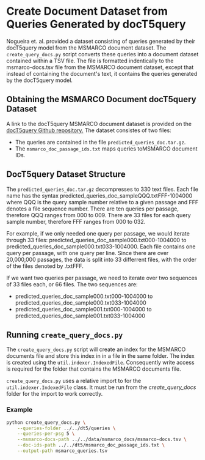 # Create Document Dataset from Queries Generated by docT5query
Nogueira et. al. provided a dataset consisting of queries generated by
their docT5query model from the MSMARCO document dataset. The
`create_query_docs.py` script converts these queries into a document
dataset contained within a TSV file. The file is formatted indentically
to the msmarco-docs.tsv file from the MSMARCO document dataset, except
that instead of containing the document's text, it contains the queries
generated by the docT5query model.

## Obtaining the MSMARCO Document docT5query Dataset
A link to the docT5query MSMARCO document dataset is provided on the
[docT5query Github repository.](https://github.com/castorini/docTTTTTquery)
The dataset consistes of two files:
* The queries are contained in the file `predicted_queries_doc.tar.gz`.
* The `msmarco_doc_passage_ids.txt` maps queries toMSMARCO document IDs.

## DocT5query Dataset Structure
The `predicted_queries_doc.tar.gz` decompresses to 330 text files. Each
file name has the syntax predicted_queries_doc_sampleQQQ.txtFFF-1004000
where QQQ is the query sample number relative to a given passage and FFF
denotes a file sequence number. There are ten queries per passage,
therefore QQQ ranges from 000 to 009. There are 33 files for each
query sample number, therefore FFF ranges from 000 to 032.

For example, if we only needed one query per passage, we would iterate
through 33 files: predicted_queries_doc_sample000.txt000-1004000 to 
predicted_queries_doc_sample000.txt033-1004000. Each file contains
one query per passage, with one query per line. Since there are
over 20,000,000 passages, the data is split into 33 differrent
files, with the order of the files denoted by .txtFFF.

If we want two queries per passage, we need to iterate over two
sequences of 33 files each, or 66 files. The two sequences are:
* predicted_queries_doc_sample000.txt000-1004000 to 
    predicted_queries_doc_sample000.txt033-1004000
* predicted_queries_doc_sample001.txt000-1004000 to 
    predicted_queries_doc_sample001.txt033-1004000

## Running `create_query_docs.py`
The `create_query_docs.py` script will create an index for the MSMARCO
documents file and store this index in in a file in the same folder.
The index is created using the `util.indexer.IndexedFile`. Consequently
write access is required for the folder that contains the MSMARCO
documents file.

`create_query_docs.py` uses a relative import to for the
`util.indexer.IndexedFile` class. It must be run from the
*create_query_docs* folder for the import to work correctly.

### Example
```bash
python create_query_docs.py \
    --queries-folder ../../dt5/queries \
    --queries-per-psg 5 \
    --msmarco-docs-path ../../data/msmarco_docs/msmarco-docs.tsv \
    --doc-ids-path ../../dt5/msmarco_doc_passage_ids.txt \
    --output-path msmarco_queries.tsv
```